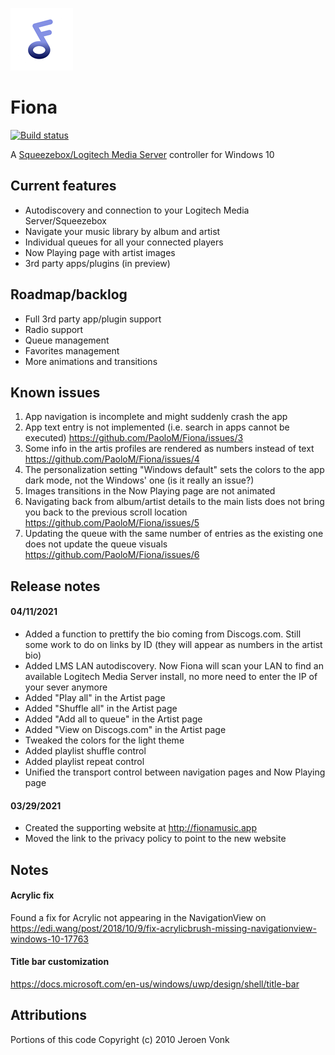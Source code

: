 ![logo](https://github.com/PaoloM/Fiona/blob/main/Original%20assets/Fiona%20logo%20-%20small.png)

# Fiona

[![Build status](https://build.appcenter.ms/v0.1/apps/d7f40dde-1410-4946-82eb-9b5c207f84a0/branches/main/badge)](https://appcenter.ms)
 
A [Squeezebox/Logitech Media Server](https://www.mysqueezebox.com/download) controller for Windows 10

## Current features

* Autodiscovery and connection to your Logitech Media Server/Squeezebox
* Navigate your music library by album and artist
* Individual queues for all your connected players
* Now Playing page with artist images
* 3rd party apps/plugins (in preview)

## Roadmap/backlog

* Full 3rd party app/plugin support
* Radio support
* Queue management
* Favorites management
* More animations and transitions

## Known issues

1. App navigation is incomplete and might suddenly crash the app
2. App text entry is not implemented (i.e. search in apps cannot be executed) https://github.com/PaoloM/Fiona/issues/3
3. Some info in the artis profiles are rendered as numbers instead of text https://github.com/PaoloM/Fiona/issues/4
4. The personalization setting "Windows default" sets the colors to the app dark mode, not the Windows' one (is it really an issue?)
5. Images transitions in the Now Playing page are not animated
6. Navigating back from album/artist details to the main lists does not bring you back to the previous scroll location https://github.com/PaoloM/Fiona/issues/5
7. Updating the queue with the same number of entries as the existing one does not update the queue visuals https://github.com/PaoloM/Fiona/issues/6

## Release notes

#### 04/11/2021

* Added a function to prettify the bio coming from Discogs.com. Still some work to do on links by ID (they will appear as numbers in the artist bio)
* Added LMS LAN autodiscovery. Now Fiona will scan your LAN to find an available Logitech Media Server install, no more need to enter the IP of your sever anymore
* Added "Play all" in the Artist page
* Added "Shuffle all" in the Artist page
* Added "Add all to queue" in the Artist page
* Added "View on Discogs.com" in the Artist page
* Tweaked the colors for the light theme
* Added playlist shuffle control
* Added playlist repeat control
* Unified the transport control between navigation pages and Now Playing page

#### 03/29/2021

* Created the supporting website at http://fionamusic.app
* Moved the link to the privacy policy to point to the new website

## Notes

#### Acrylic fix

Found a fix for Acrylic not appearing in the NavigationView on https://edi.wang/post/2018/10/9/fix-acrylicbrush-missing-navigationview-windows-10-17763 

#### Title bar customization

https://docs.microsoft.com/en-us/windows/uwp/design/shell/title-bar

## Attributions

 Portions of this code Copyright (c) 2010 Jeroen Vonk